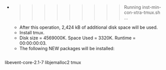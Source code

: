 * >>>>>>>>> Running inst-min-con-xtra-tmux.sh ...
  * After this operation, 2,424 kB of additional disk space will be used.
  * Install tmux.
  * Disk size = 4569000K. Space Used = 3320K. Runtime = 00:00:00:03.
  * The following NEW packages will be installed:
  ```bash
libevent-core-2.1-7 libjemalloc2 tmux
  ```
